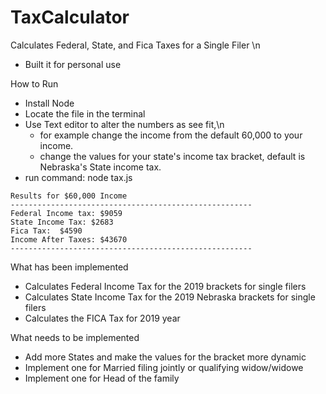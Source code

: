 # TaxCalculator
Calculates Federal, State, and Fica Taxes for a Single Filer \n
- Built it for personal use

How to Run
* Install Node
* Locate the file in the terminal
* Use Text editor to alter the numbers as see fit,\n 
  - for example change the income from the default 60,000 to your income.
  - change the values for your state's income tax bracket, default is Nebraska's State income tax.
* run command: node tax.js
```
Results for $60,000 Income
------------------------------------------------------
Federal Income tax: $9059
State Income Tax: $2683
Fica Tax:  $4590
Income After Taxes: $43670
------------------------------------------------------
```
What has been implemented
* Calculates Federal Income Tax for the 2019 brackets for single filers
* Calculates State Income Tax for the 2019 Nebraska brackets for single filers
* Calculates the FICA Tax for 2019 year

What needs to be implemented
* Add more States and make the values for the bracket more dynamic
* Implement one for Married filing jointly or qualifying widow/widowe
* Implement one for Head of the family


